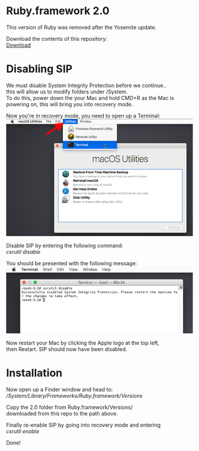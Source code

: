 # Ruby.framework 2.0
This version of Ruby was removed after the Yosemite update.

Download the contents of this repository:<br>
[Download](https://github.com/iosdec/Ruby.framework-2.0/archive/master.zip)

# Disabling SIP

We must disable System Integrity Protection before we continue..<br>
this will allow us to modify folders under /System.<br>
To do this, power down the your Mac and hold CMD+R as the Mac is<br>
powering on, this will bring you into recovery mode.

Now you're in recovery mode, you need to open up a Terminal:<br>
![Terminal](dlVVq.jpg)

Disable SIP by entering the following command:<br>
*csrutil disable*

You should be presented with the following message:<br>
![SIP Disabled](csutil.png)

Now restart your Mac by clicking the Apple logo at the top left,<br>
then Restart. SIP should now have been disabled.

# Installation
Now open up a Finder window and head to:<br>
*/System/Library/Frameworks/Ruby.framework/Versions*

Copy the 2.0 folder from Ruby.framework/Versions/<br>
downloaded from this repo to the path above.

Finally re-enable SIP by going into recovery mode and entering<br>
*csrutil enable*

Done!
